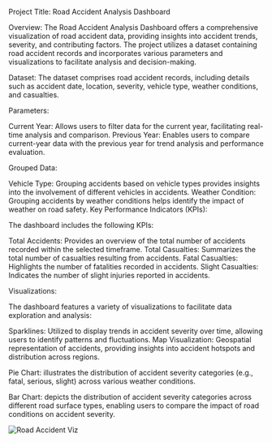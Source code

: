 Project Title: Road Accident Analysis Dashboard 

Overview:
The Road Accident Analysis Dashboard offers a comprehensive visualization of road accident data, providing insights into accident trends, severity, and contributing factors. The project utilizes a dataset containing road accident records and incorporates various parameters and visualizations to facilitate analysis and decision-making.

Dataset:
The dataset comprises road accident records, including details such as accident date, location, severity, vehicle type, weather conditions, and casualties.

Parameters:

Current Year: Allows users to filter data for the current year, facilitating real-time analysis and comparison.
Previous Year: Enables users to compare current-year data with the previous year for trend analysis and performance evaluation.

Grouped Data:

Vehicle Type: Grouping accidents based on vehicle types provides insights into the involvement of different vehicles in accidents.
Weather Condition: Grouping accidents by weather conditions helps identify the impact of weather on road safety.
Key Performance Indicators (KPIs):

The dashboard includes the following KPIs:

Total Accidents: Provides an overview of the total number of accidents recorded within the selected timeframe.
Total Casualties: Summarizes the total number of casualties resulting from accidents.
Fatal Casualties: Highlights the number of fatalities recorded in accidents.
Slight Casualties: Indicates the number of slight injuries reported in accidents.

Visualizations:

The dashboard features a variety of visualizations to facilitate data exploration and analysis:

Sparklines: Utilized to display trends in accident severity over time, allowing users to identify patterns and fluctuations.
Map Visualization: Geospatial representation of accidents, providing insights into accident hotspots and distribution across regions.

Pie Chart: illustrates the distribution of accident severity categories (e.g., fatal, serious, slight) across various weather conditions.

Bar Chart: depicts the distribution of accident severity categories across different road surface types, enabling users to compare the impact of road conditions on accident severity.


![Road Accident Viz](https://github.com/Vagba/Road-Accident-Analysis/assets/119165421/d51861aa-d910-4b3b-ac07-1d5543a239f1)
